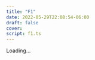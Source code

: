 ```yaml
---
title: "F1"
date: 2022-05-29T22:08:54-06:00
draft: false
cover:
script: f1.ts
---
```


<div id="f1">
  Loading…
</div>
